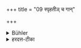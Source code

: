 +++
title = "09 स्पृहतीञ् च गान्"

+++

<details><summary>Bühler</summary>

9. And he shall not announce it (to the owner) if a cow does damage (by eating corn or grass in a field).
</details>

<details><summary>हरदत्त-टीका</summary>

## सूत्रम्
स्पृहतीं च गां नाऽऽचक्षीत ॥ ९ ॥  
### टिप्पनी
स्पृहतीं सस्यधान्यादिकं भक्षयन्तीं गां स्वामिने न ब्रूयात् ॥ ९ ॥
</details>
